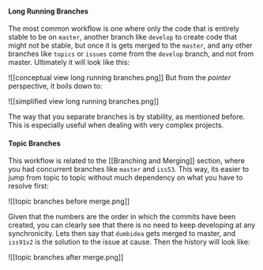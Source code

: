 #### Long Running Branches

The most common workflow is one where only the code that is entirely stable to be on `master`, another branch like `develop` to create code that might not be stable, but once it is gets merged to the `master`, and any other branches like `topics` or `issues` come from the `develop` branch, and not from master. Ultimately it will look like this:

![[conceptual view long running branches.png]]
But from the *pointer* perspective, it boils down to:

![[simplified view long running branches.png]]

The way that you separate branches is by stability, as mentioned before. This is especially useful when dealing with very complex projects.

#### Topic Branches

This workflow is related to the [[Branching and Merging]]  section, where you had concurrent branches like `master` and `iss53`. This way, its easier to jump from topic to topic without much dependency on what you have to resolve first:

![[topic branches before merge.png]]

Given that the numbers are the order in which the commits have been created, you can clearly see that there is no need to keep developing at any synchronicity.  Lets then say that `dumbidea` gets merged to master, and `iss91v2` is the solution to the issue at cause. Then the history will look like:

![[topic branches after merge.png]]
